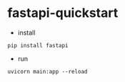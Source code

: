 # fastapi-quickstart
 - install
```
pip install fastapi

```
 - run
```
uvicorn main:app --reload
```
